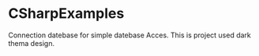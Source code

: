 # CSharpExamples


Connection datebase for simple datebase Acces. This is project used dark thema design. 
